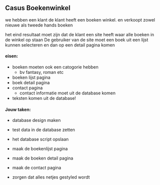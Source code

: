 ## Casus Boekenwinkel

we hebben een klant
de klant heeft een boeken winkel. en verkoopt zowel nieuwe als tweede hands boeken


het eind resultaat moet zijn dat de klant een site heeft waar alle boeken in de winkel op staan
De gebruiker van de site moet een boek uit een lijst kunnen selecteren en dan op een detail pagina komen

#### eisen:
- boeken moeten ook een catogorie hebben
    - bv fantasy, roman etc
- boeken lijst pagina
- boek detail pagina
- contact pagina
    - contact informatie moet uit de database komen
- teksten komen uit de database!

#### Jouw taken:
- database design maken
- test data in de database zetten
- het database script opslaan

- maak de boekenlijst pagina
- maak de boeken detail pagina
- maak de contact pagina
- zorgen dat alles netjes gestyled wordt
